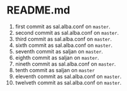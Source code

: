 # README.md

1. first commit as sal.alba.conf on `master`.
2. second commit as sal.alba.conf on `master`.
3. third commit as sal.alba.conf on `master`.
5. sixth commit as sal.alba.conf on `master`.
6. seventh commit as saljan on `master`.
7. eighth commit as saljan on `master`.
8. nineth commit as sal.alba.conf on `master`.
9. tenth commit as saljan on `master`
10. eleventh commit as sal.alba.conf on `master`.
11. twelveth commit as sal.alba.conf on `master`.
